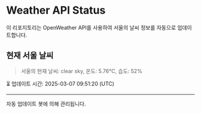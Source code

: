 
# Weather API Status

이 리포지토리는 OpenWeather API를 사용하여 서울의 날씨 정보를 자동으로 업데이트합니다.

## 현재 서울 날씨
> 서울의 현재 날씨: clear sky, 온도: 5.76°C, 습도: 52%

⏳ 업데이트 시간: 2025-03-07 09:51:20 (UTC)

---
자동 업데이트 봇에 의해 관리됩니다.
